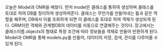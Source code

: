 오늘은 Model과 OMR을 배웠다. 
먼저 model은 클래스를 통하여 생성하며 클래스를 토대로 하여 DB를 정리하여 생성하여준다.
클래스는 무언가를 만들어내는 틀과 같은 역할을 해주며, DB에서 이를 조회하게 되면 이 클래스를 토대로 하여 객체가 생성되게 된다.
ORM이란 객체와 관계형DB의 데이터를 자동으로 연결해주는 것이다. 장고에서는 클래스이름.objects의 형태로 특정 조건에 따라 정보들을 객체로 만들어 반환하게 된다. 
Model과 OMR을 통해 models.py를 만들어, 데이터의 저장, 검색, 관리를 다루어줄 수 있게 된다.